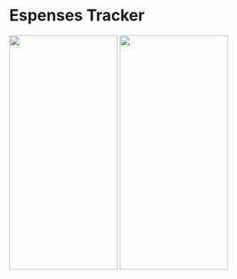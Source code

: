# Espenses Tracker
<img src="https://user-images.githubusercontent.com/48721796/220146695-4bdc7f3b-2adc-47ab-9db6-67f496da176e.png" width="195" height="422">
<img src="https://user-images.githubusercontent.com/48721796/220146698-98012311-8951-4b63-8852-416d9348110d.png" width="195" height="422">





